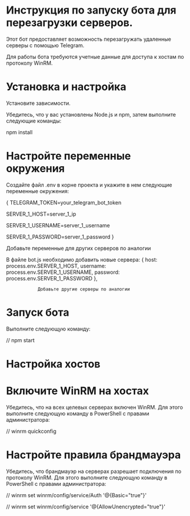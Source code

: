 # Инструкция по запуску бота для перезагрузки серверов.
Этот бот предоставляет возможность перезагружать удаленные серверы с помощью Telegram. 

Для работы бота требуются учетные данные для доступа к хостам по протоколу WinRM.

# Установка и настройка

Установите зависимости.

Убедитесь, что у вас установлены Node.js и npm, затем выполните следующие команды:

npm install

# Настройте переменные окружения
Создайте файл .env в корне проекта и укажите в нем следующие переменные окружения:

{ TELEGRAM_TOKEN=your_telegram_bot_token

SERVER_1_HOST=server_1_ip

SERVER_1_USERNAME=server_1_username

SERVER_1_PASSWORD=server_1_password }

Добавьте переменные для других серверов по аналогии

В файле bot.js необходимо добавить новые сервера:
                { host: process.env.SERVER_1_HOST, username: process.env.SERVER_1_USERNAME, password: process.env.SERVER_1_PASSWORD },

                Добавьте другие серверы по аналогии

# Запуск бота
Выполните следующую команду:

// npm start

# Настройка хостов

# Включите WinRM на хостах
Убедитесь, что на всех целевых серверах включен WinRM. Для этого выполните следующую команду в PowerShell с правами администратора:

// winrm quickconfig

# Настройте правила брандмауэра
Убедитесь, что брандмауэр на серверах разрешает подключения по протоколу WinRM. Для этого выполните следующую команду в PowerShell с правами администратора:

// winrm set winrm/config/service/Auth '@{Basic="true"}'

// winrm set winrm/config/service '@{AllowUnencrypted="true"}'
